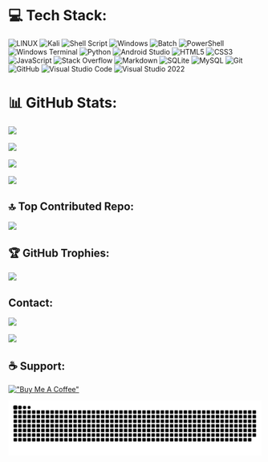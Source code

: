 # 💻 Tech Stack:
![LINUX](https://img.shields.io/badge/Linux-FCC624?style=for-the-badge&logo=linux&logoColor=black) ![Kali](https://img.shields.io/badge/Kali-268BEE?style=for-the-badge&logo=kalilinux&logoColor=white) ![Shell Script](https://img.shields.io/badge/shell_script-%23121011.svg?style=for-the-badge&logo=gnu-bash&logoColor=white) ![Windows](https://img.shields.io/badge/Windows-0078D6?style=for-the-badge&logo=windows&logoColor=white) ![Batch](https://img.shields.io/badge/batch-%23000000.svg?style=for-the-badge&logo=windows-terminal&logoColor=white) ![PowerShell](https://img.shields.io/badge/PowerShell-%235391FE.svg?style=for-the-badge&logo=powershell&logoColor=white) ![Windows Terminal](https://img.shields.io/badge/Windows%20Terminal-%234D4D4D.svg?style=for-the-badge&logo=windows-terminal&logoColor=white) ![Python](https://img.shields.io/badge/python-3670A0?style=for-the-badge&logo=python&logoColor=ffdd54) ![Android Studio](https://img.shields.io/badge/Android%20Studio-3DDC84?style=for-the-badge&logo=android-studio&logoColor=white) ![HTML5](https://img.shields.io/badge/html5-%23E34F26.svg?style=for-the-badge&logo=html5&logoColor=white) ![CSS3](https://img.shields.io/badge/css3-%231572B6.svg?style=for-the-badge&logo=css3&logoColor=white) ![JavaScript](https://img.shields.io/badge/javascript-%23323330.svg?style=for-the-badge&logo=javascript&logoColor=%23F7DF1E) ![Stack Overflow](https://img.shields.io/badge/-Stackoverflow-FE7A16?style=for-the-badge&logo=stack-overflow&logoColor=white) ![Markdown](https://img.shields.io/badge/markdown-%23000000.svg?style=for-the-badge&logo=markdown&logoColor=white) ![SQLite](https://img.shields.io/badge/sqlite-%2307405e.svg?style=for-the-badge&logo=sqlite&logoColor=white) ![MySQL](https://img.shields.io/badge/mysql-4479A1.svg?style=for-the-badge&logo=mysql&logoColor=white) ![Git](https://img.shields.io/badge/git-%23F05033.svg?style=for-the-badge&logo=git&logoColor=white) ![GitHub](https://img.shields.io/badge/github-%23121011.svg?style=for-the-badge&logo=github&logoColor=white) ![Visual Studio Code](https://img.shields.io/badge/Visual%20Studio%20Code-0078d7.svg?style=for-the-badge&logo=visual-studio-code&logoColor=white) ![Visual Studio 2022](https://img.shields.io/badge/Visual%20Studio%202022-5C2D91?style=for-the-badge&logo=visual-studio&logoColor=white)

# 📊 GitHub Stats:
[![](https://streak-stats.demolab.com/?user=isPique&theme=radical)](https://git.io/streak-stats)<br>

![](https://github-readme-stats.vercel.app/api?username=isPique&show_icons=true&theme=radical)<br>

![](https://github-readme-stats.vercel.app/api/top-langs/?username=isPique&layout=compact&theme=radical)<br>

![](https://komarev.com/ghpvc/?username=isPique&style=for-the-badge)

## 🔝 Top Contributed Repo:

![](https://github-contributor-stats.vercel.app/api?username=isPique&theme=radical&limit=5&combine_all_yearly_contributions=true&hide_contributor_rank=false)

## 🏆 GitHub Trophies:
![](https://github-profile-trophy.vercel.app/?username=isPique&theme=radical&no-frame=false&no-bg=false&margin-w=4)

## Contact:

![](https://dcbadge.limes.pink/api/shield/559385460124680222)

![](https://discord-readme-badge.vercel.app/api?id=559385460124680222)

## ☕️ Support:

[!["Buy Me A Coffee"](https://www.buymeacoffee.com/assets/img/custom_images/orange_img.png)](https://www.buymeacoffee.com/ispique)

![Snake animation](https://raw.githubusercontent.com/isPique/isPique/output/github-contribution-grid-snake-dark.svg)
